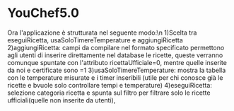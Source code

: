 # YouChef5.0
Ora l'applicazione è strutturata nel seguente modo:\n
1)Scelta tra eseguiRicetta, usaSoloTimereTemperature e aggiungiRicetta
2)aggiungiRicetta: campi da compilare nel formato specificato permettono agli utenti di inserire direttamente nel database le ricette, queste verranno comunque spuntate con l'attributo ricettaUfficiale=0, mentre quelle inserite da noi e certificate sono =1
3)usaSoloTimereTemperature: mostra la tabella con le temperature misurate e i timer inseribili (utile per chi conosce già le ricette e bvuole solo controllare tempi e temperature)
4)eseguiRicetta: selezione categoria ricetta e spunta sul filtro per filtrare solo le ricette ufficiali(quelle non inserite da utenti), 
